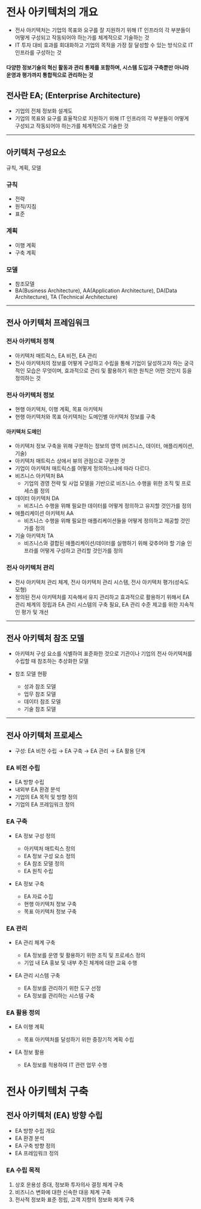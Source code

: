 # 전사 아키텍처의 개요
- 전사 아키텍처는 기업의 목표와 요구를 잘 지원하기 위해 IT 인프라의 각 부분들이 어떻게 구성되고 작동되어야 하는가를 체계적으로 기술하는 것
- IT 투자 대비 효과를 회대화하고 기업의 목적을 가장 잘 달성할 수 있는 방식으로 IT 인프라를 구성하는 것

#### 다양한 정보기술의 혁신 활동과 관리 통제를 포함하며, 시스템 도입과 구축뿐만 아니라 운영과 평가까지 통합적으로 관리하는 것


## 전사란 EA; (Enterprise Architecture)
- 기업의 전체 정보화 설계도
- 기업의 목표와 요구를 효율적으로 지원하기 위해 IT 인프라의 각 부분들이 어떻게 구성되고 작동되어야 하는가를 체계적으로 기술한 것

---
## 아키텍처 구성요소
규칙, 계획, 모델

### 규칙
- 전략
- 원칙/지침
- 표준


### 계획
- 이행 계획
- 구축 계획


### 모델
- 참조모델
- BA(Business Architecture), AA(Application Architecture), DA(Data Architecture), TA (Technical Architecture)
---

## 전사 아키텍처 프레임워크
### 전사 아키텍처 정책
- 아키텍처 매트릭스, EA 비전, EA 관리
- 전사 아키텍처의 정보를 어떻게 구성하고 수립을 통해 기업이 달성하고자 하는 궁극적인 모습은 무엇이며, 효과적으로 관리 및 활용하기 위한 원칙은 어떤 것인지 등을 정의하는 것


### 전사 아키텍처 정보
- 현행 아키텍처, 이행 계획, 목표 아키텍처
- 현행 아키텍처와 목표 아키텍처는 도메인별 아키텍처 정보를 구축

#### 아키텍처 도메인
- 아키텍처 정보 구축을 위해 구분하는 정보의 영역 (비즈니스, 데이터, 애플리케이션, 기술)
- 아키텍처 매트릭스 상에서 뷰의 관점으로 구분한 것
- 기업이 아키텍처 매트릭스를 어떻게 정의하느냐에 따라 다르다.
- 비즈니스 아키텍처 BA
  - 기업의 경영 전략 및 사업 모델을 기반으로 비즈니스 수행을 위한 조직 및 프로세스를 정의
- 데이터 아키텍처 DA
  - 비즈니스 수행을 위해 필요한 데이터를 어떻게 정의하고 유지할 것인가를 정의
- 애플리케이션 아키텍처 AA
  - 비즈니스 수행을 위해 필요한 애플리케이션들을 어떻게 정의하고 제공할 것인가를 정의
- 기술 아키텍처 TA
  - 비즈니스와 결합된 애플리케이션/데이터를 실행하기 위해 갖추어야 할 기술 인프라를 어떻게 구성하고 관리할 것인가를 정의

### 전사 아키텍처 관리
- 전사 아키텍처 관리 체계, 전사 아키텍처 관리 시스템, 전사 아키텍처 평가(성숙도 모형)
- 정의된 전사 아키텍처를 지속해서 유지 관리하고 효과적으로 활용하기 위해서 EA 관리 체계의 정립과 EA 관리 시스템의 구축 필요, EA 관리 수준 제고를 위한 지속적인 평가 및 개선


---
## 전사 아키텍처 참조 모델
- 아키텍처 구성 요소를 식별하여 표준화한 것으로 기관이나 기업의 전사 아키텍처를 수립할 때 참조하는 추상화한 모델

- 참조 모델 현황
  - 성과 참조 모델
  - 업무 참조 모델
  - 데이터 참조 모델
  - 기술 참조 모델
 

---
## 전사 아키텍처 프로세스
- 구성: EA 비전 수립 → EA 구축 → EA 관리 → EA 활용 단계

### EA 비전 수립
  - EA 방향 수립
  - 내외부 EA 환경 분석
  - 기업의 EA 목적 및 방향 정의
  - 기업의 EA 프레임워크 정의
 
### EA 구축
  - EA 정보 구성 정의
    - 아키텍처 매트릭스 정의
    - EA 정보 구성 요소 정의
    - EA 참조 모델 정의
    - EA 원칙 수립

  - EA 정보 구축
    - EA 자료 수집
    - 현행 아키텍처 정보 구축
    - 목표 아키텍처 정보 구축
   
### EA 관리
- EA 관리 체계 구축
  - EA 정보를 운영 및 활용하기 위한 조직 및 프로세스 정의
  - 기업 내 EA 홍보 및 내부 추진 체계에 대한 교육 수행

- EA 관리 시스템 구축
  - EA 정보를 관리하기 위한 도구 선정
  - EA 정보를 관리하는 시스템 구축
 

### EA 활용 정의
- EA 이행 계획
  - 목표 아키텍처를 달성하기 위한 중장기적 계획 수립

- EA 정보 활용
  - EA 정보를 적용하여 IT 관련 업무 수행
 

# 전사 아키텍처 구축
## 전사 아키텍처 (EA) 방향 수립
- EA 방향 수립 개요
- EA 환경 분석
- EA 구축 방향 정의
- EA 프레임워크 정의

### EA 수립 목적
1. 상호 운용성 증대, 정보화 투자의사 결정 체계 구축
2. 비즈니스 변화에 대한 신속한 대응 체계 구축
3. 전사적 정보화 표준 정립, 고객 지향의 정보화 체계 구축
